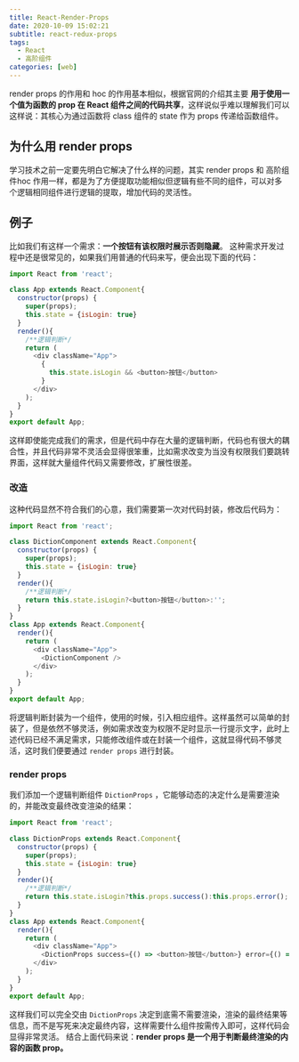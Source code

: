 ```yaml
---
title: React-Render-Props
date: 2020-10-09 15:02:21
subtitle: react-redux-props
tags:
  - React
  - 高阶组件
categories: [web]
---
```


render props 的作用和 hoc 的作用基本相似，根据官网的介绍其主要 **用于使用一个值为函数的 prop 在 React 组件之间的代码共享**，这样说似乎难以理解我们可以这样说：其核心为通过函数将 class 组件的 state 作为 props 传递给函数组件。

<!-- more -->
##  为什么用 render props
学习技术之前一定要先明白它解决了什么样的问题，其实 render props 和 高阶组件hoc 作用一样，都是为了方便提取功能相似但逻辑有些不同的组件，可以对多个逻辑相同组件进行逻辑的提取，增加代码的灵活性。
## 例子
比如我们有这样一个需求：**一个按钮有该权限时展示否则隐藏**。
这种需求开发过程中还是很常见的，如果我们用普通的代码来写，便会出现下面的代码：
```javascript
import React from 'react';

class App extends React.Component{
  constructor(props) {
    super(props);
    this.state = {isLogin: true}
  }
  render(){
	/**逻辑判断*/
    return (
      <div className="App">
        {
          this.state.isLogin && <button>按钮</button>
        }
      </div>
    );
  }
}
export default App;
```
这样即使能完成我们的需求，但是代码中存在大量的逻辑判断，代码也有很大的耦合性，并且代码非常不灵活会显得很笨重，比如需求改变为当没有权限我们要跳转界面，这样就大量组件代码又需要修改，扩展性很差。
### 改造
这种代码显然不符合我们的心意，我们需要第一次对代码封装，修改后代码为：
```javascript
import React from 'react';

class DictionComponent extends React.Component{
  constructor(props) {
    super(props);
    this.state = {isLogin: true}
  }
  render(){
	/**逻辑判断*/
    return this.state.isLogin?<button>按钮</button>:'';
  }
}
class App extends React.Component{
  render(){
    return (
      <div className="App">
        <DictionComponent />
      </div>
    );
  }
}
export default App;
```
将逻辑判断封装为一个组件，使用的时候，引入相应组件。这样虽然可以简单的封装了，但是依然不够灵活，例如需求改变为权限不足时显示一行提示文字，此时上述代码已经不满足需求，只能修改组件或在封装一个组件，这就显得代码不够灵活，这时我们便要通过 `render props` 进行封装。

### render props
我们添加一个逻辑判断组件 `DictionProps` ，它能够动态的决定什么是需要渲染的，并能改变最终改变渲染的结果：
```javascript
import React from 'react';

class DictionProps extends React.Component{
  constructor(props) {
    super(props);
    this.state = {isLogin: true}
  }
  render(){
    /**逻辑判断*/
    return this.state.isLogin?this.props.success():this.props.error();
  }
}
class App extends React.Component{
  render(){
    return (
      <div className="App">
        <DictionProps success={() => <button>按钮</button>} error={() => ''} />
      </div>
    );
  }
}
export default App;
```
这样我们可以完全交由 `DictionProps` 决定到底需不需要渲染，渲染的最终结果等信息，而不是写死来决定最终内容，这样需要什么组件按需传入即可，这样代码会显得非常灵活。
结合上面代码来说：**render props 是一个用于判断最终渲染的内容的函数 prop。**